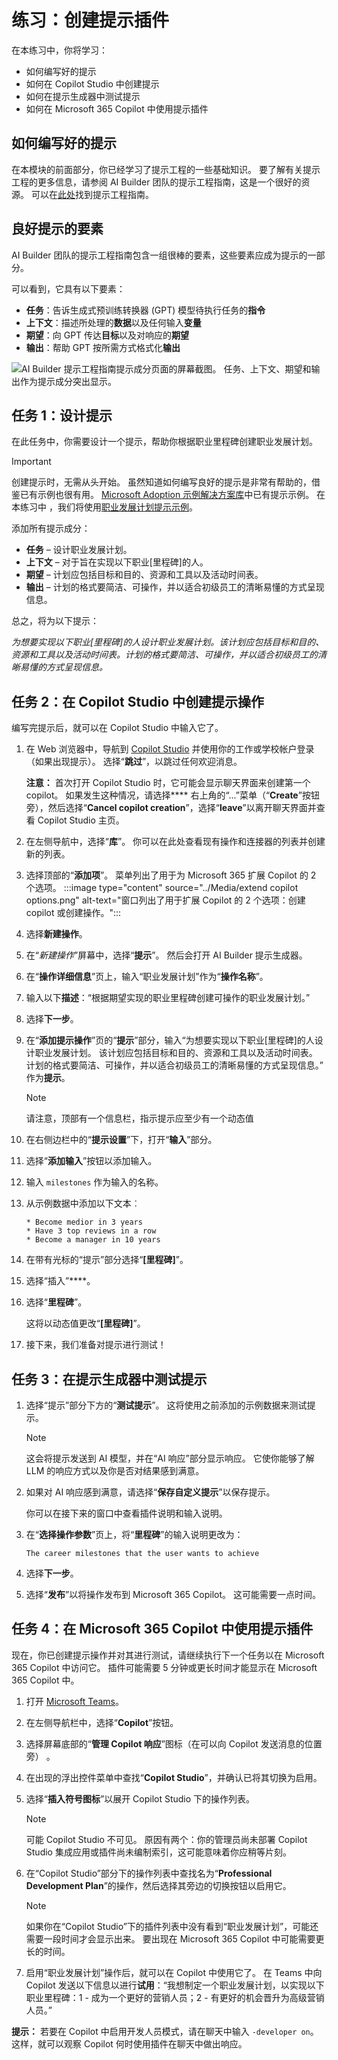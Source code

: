 # 练习：创建提示插件

在本练习中，你将学习：

- 如何编写好的提示
- 如何在 Copilot Studio 中创建提示
- 如何在提示生成器中测试提示
- 如何在 Microsoft 365 Copilot 中使用提示插件

## 如何编写好的提示

在本模块的前面部分，你已经学习了提示工程的一些基础知识。 要了解有关提示工程的更多信息，请参阅 AI Builder 团队的提示工程指南，这是一个很好的资源。 可以在[此处](https://aka.ms/learn-ai-builder-prompting-guide)找到提示工程指南。

## 良好提示的要素

AI Builder 团队的提示工程指南包含一组很棒的要素，这些要素应成为提示的一部分。

可以看到，它具有以下要素：

- **任务**：告诉生成式预训练转换器 (GPT) 模型待执行任务的**指令**
- **上下文**：描述所处理的**数据**以及任何输入**变量**
- **期望**：向 GPT 传达**目标**以及对响应的**期望**
- **输出**：帮助 GPT 按所需方式格式化**输出**

![AI Builder 提示工程指南提示成分页面的屏幕截图。 任务、上下文、期望和输出作为提示成分突出显示。](../Media/4-prompt-engineering-guide.png)

## 任务 1：设计提示

在此任务中，你需要设计一个提示，帮助你根据职业里程碑创建职业发展计划。

> [!IMPORTANT]
> 创建提示时，无需从头开始。 虽然知道如何编写良好的提示是非常有帮助的，借鉴已有示例也很有用。
> [Microsoft Adoption 示例解决方案库](https://aka.ms/power-prompts)中已有提示示例。 在本练习中 ，我们将使用[职业发展计划提示示例](https://adoption.microsoft.com/sample-solution-gallery/sample/pnp-powerplatform-prompts-professional-development/)。

添加所有提示成分：

- **任务** – 设计职业发展计划。
- **上下文** – 对于旨在实现以下职业[里程碑]的人。
- **期望** – 计划应包括目标和目的、资源和工具以及活动时间表。
- **输出** – 计划的格式要简洁、可操作，并以适合初级员工的清晰易懂的方式呈现信息。

总之，将为以下提示：

*为想要实现以下职业[里程碑]的人设计职业发展计划。该计划应包括目标和目的、资源和工具以及活动时间表。计划的格式要简洁、可操作，并以适合初级员工的清晰易懂的方式呈现信息。*

## 任务 2：在 Copilot Studio 中创建提示操作

编写完提示后，就可以在 Copilot Studio 中输入它了。

1. 在 Web 浏览器中，导航到 [Copilot Studio](https://copilotstudio.microsoft.com) 并使用你的工作或学校帐户登录（如果出现提示）。  选择“**跳过**”，以跳过任何欢迎消息。

    **注意：** 首次打开 Copilot Studio 时，它可能会显示聊天界面来创建第一个 copilot。 如果发生这种情况，请选择**** 右上角的“...”菜单（“**Create**”按钮旁），然后选择“**Cancel copilot creation**”，选择“**leave**”以离开聊天界面并查看 Copilot Studio 主页。
1. 在左侧导航中，选择“**库**”。 你可以在此处查看现有操作和连接器的列表并创建新的列表。
1. 选择顶部的“**添加项**”。  菜单列出了用于为 Microsoft 365 扩展 Copilot 的 2 个选项。
:::image type="content" source="../Media/extend copilot options.png" alt-text="窗口列出了用于扩展 Copilot 的 2 个选项：创建 copilot 或创建操作。":::
1. 选择**新建操作**。
1. 在“*新建操作*”屏幕中，选择“**提示**”。 然后会打开 AI Builder 提示生成器。
1. 在“**操作详细信息**”页上，输入“职业发展计划”作为“**操作名称**”。
1. 输入以下**描述**：“根据期望实现的职业里程碑创建可操作的职业发展计划。”
1. 选择**下一步**。
1. 在“**添加提示操作**”页的“**提示**”部分，输入“为想要实现以下职业[里程碑]的人设计职业发展计划。 该计划应包括目标和目的、资源和工具以及活动时间表。 计划的格式要简洁、可操作，并以适合初级员工的清晰易懂的方式呈现信息。” 作为**提示**。

    > [!NOTE]
    > 请注意，顶部有一个信息栏，指示提示应至少有一个动态值

1. 在右侧边栏中的“**提示设置**”下，打开“**输入**”部分。
1. 选择“**添加输入**”按钮以添加输入。
1. 输入 `milestones` 作为输入的名称。
1. 从示例数据中添加以下文本︰

      ```text
      * Become medior in 3 years
      * Have 3 top reviews in a row
      * Become a manager in 10 years
      ```

1. 在带有光标的“提示”部分选择“**[里程碑]**”。
1. 选择“插入”****。
1. 选择“**里程碑**”。

      这将以动态值更改“**[里程碑]**”。

1. 接下来，我们准备对提示进行测试！

## 任务 3：在提示生成器中测试提示

1. 选择“提示”部分下方的“**测试提示**”。 这将使用之前添加的示例数据来测试提示。

    > [!NOTE]
    > 这会将提示发送到 AI 模型，并在“AI 响应”部分显示响应。 它使你能够了解 LLM 的响应方式以及你是否对结果感到满意。

1. 如果对 AI 响应感到满意，请选择“**保存自定义提示**”以保存提示。

    你可以在接下来的窗口中查看插件说明和输入说明。

1. 在“**选择操作参数**”页上，将“**里程碑**”的输入说明更改为：

      ```text
      The career milestones that the user wants to achieve
      ```

1. 选择**下一步**。

1. 选择“**发布**”以将操作发布到 Microsoft 365 Copilot。  这可能需要一点时间。

## 任务 4：在 Microsoft 365 Copilot 中使用提示插件

现在，你已创建提示操作并对其进行测试，请继续执行下一个任务以在 Microsoft 365 Copilot 中访问它。  插件可能需要 5 分钟或更长时间才能显示在 Microsoft 365 Copilot 中。

1. 打开 [Microsoft Teams](https://teams.microsoft.com)。
1. 在左侧导航栏中，选择“**Copilot**”按钮。
1. 选择屏幕底部的“**管理 Copilot 响应**”图标（在可以向 Copilot 发送消息的位置旁） 。
1. 在出现的浮出控件菜单中查找“**Copilot Studio**”，并确认已将其切换为启用。  
1. 选择“**插入符号图标**”以展开 Copilot Studio 下的操作列表。

    > [!NOTE]
    > 可能 Copilot Studio 不可见。 原因有两个：你的管理员尚未部署 Copilot Studio 集成应用或插件尚未编制索引，这可能意味着你应稍等片刻。

2. 在“Copilot Studio”部分下的操作列表中查找名为“**Professional Development Plan**”的操作，然后选择其旁边的切换按钮以启用它。

    > [!NOTE]
    > 如果你在“Copilot Studio”下的插件列表中没有看到“职业发展计划”，可能还需要一段时间才会显示出来。 要出现在 Microsoft 365 Copilot 中可能需要更长的时间。

3. 启用“职业发展计划”操作后，就可以在 Copilot 中使用它了。 在 Teams 中向 Copilot 发送以下信息以进行**试用**：“我想制定一个职业发展计划，以实现以下职业里程碑：1 - 成为一个更好的营销人员；2 - 有更好的机会晋升为高级营销人员。”

**提示：** 若要在 Copilot 中启用开发人员模式，请在聊天中输入 `-developer on`。  这样，就可以观察 Copilot 何时使用插件在聊天中做出响应。

